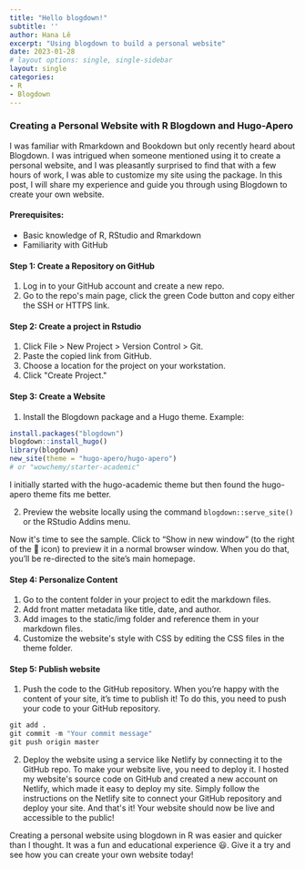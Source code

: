 ```yaml
---
title: "Hello blogdown!"
subtitle: ''
author: Hana Lê 
excerpt: "Using blogdown to build a personal website"
date: 2023-01-28
# layout options: single, single-sidebar
layout: single
categories:
- R
- Blogdown
---
```




### Creating a Personal Website with R Blogdown and Hugo-Apero

I was familiar with Rmarkdown and Bookdown but only recently heard about Blogdown. I was intrigued when someone mentioned using it to create a personal website, and I was pleasantly surprised to find that with a few hours of work, I was able to customize my site using the package. In this post, I will share my experience and guide you through using Blogdown to create your own website.

#### Prerequisites:

- Basic knowledge of R, RStudio and Rmarkdown
- Familiarity with GitHub

#### Step 1: Create a Repository on GitHub

1. Log in to your GitHub account and create a new repo.
2. Go to the repo's main page, click the green Code button and copy either the SSH or HTTPS link.

#### Step 2: Create a project in Rstudio

1. Click File > New Project > Version Control > Git.
2. Paste the copied link from GitHub.
3. Choose a location for the project on your workstation.
4. Click "Create Project."

#### Step 3: Create a Website

1. Install the Blogdown package and a Hugo theme. Example:

```r
install.packages("blogdown")
blogdown::install_hugo()
library(blogdown)
new_site(theme = "hugo-apero/hugo-apero") 
# or "wowchemy/starter-academic"

```
 I initially started with the hugo-academic theme but then found the hugo-apero theme fits me better.
 
 2. Preview the website locally using the command `blogdown::serve_site()` or the RStudio Addins menu.

Now it's time to see the sample. Click to “Show in new window” (to the right of the 🧹 icon) to preview it in a normal browser window. When you do that, you’ll be re-directed to the site’s main homepage.

#### Step 4: Personalize Content

1. Go to the content folder in your project to edit the markdown files.
2. Add front matter metadata like title, date, and author.
3. Add images to the static/img folder and reference them in your markdown files.
4. Customize the website's style with CSS by editing the CSS files in the theme folder.

#### Step 5: Publish website
1. Push the code to the GitHub repository.
When you’re happy with the content of your site, it’s time to publish it! To do this, you need to push your code to your GitHub repository.

```r
git add .
git commit -m "Your commit message"
git push origin master

```

2. Deploy the website using a service like Netlify by connecting it to the GitHub repo.
To make your website live, you need to deploy it. I hosted my website's source code on GitHub and created a new account on Netlify, which made it easy to deploy my site. Simply follow the instructions on the Netlify site to connect your GitHub repository and deploy your site.
And that's it! Your website should now be live and accessible to the public!

Creating a personal website using blogdown in R was easier and quicker than I thought. It was a fun and educational experience :smiley:. Give it a try and see how you can create your own website today!



